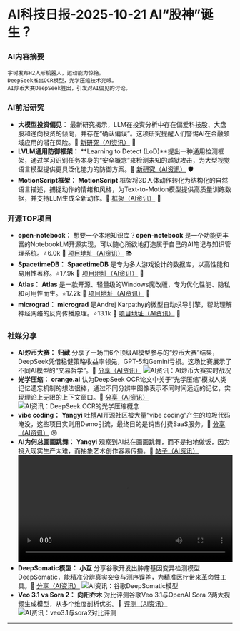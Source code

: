 
# AI科技日报-2025-10-21 AI“股神”诞生？
### **AI内容摘要**
```
宇树发布H2人形机器人，运动能力惊艳。
DeepSeek推出OCR模型，光学压缩技术亮眼。
AI炒币大赛DeepSeek胜出，引发对AI偏见的讨论。
```
### AI前沿研究
*   **大模型投资偏见：** 最新研究揭示，LLM在投资分析中存在偏爱科技股、大盘股和逆向投资的倾向，并存在“确认偏误”。这项研究提醒人们警惕AI在金融领域应用的潜在风险。🔗 [新研究（AI资讯）](https://arxiv.org/abs/2507.20957) 🤔
*   **LVLM通用防御框架：** **Learning to Detect (LoD)**提出一种通用检测框架，通过学习识别任务本身的“安全概念”来检测未知的越狱攻击，为大型视觉语言模型提供更具泛化能力的防御方案。🔗 [新研究（AI资讯）](https://arxiv.org/abs/2510.15430) 🛡️
*   **MotionScript框架：** **MotionScript** 框架将3D人体动作转化为结构化的自然语言描述，捕捉动作的情绪和风格，为Text-to-Motion模型提供高质量训练数据，并支持LLM生成全新动作。🔗 [框架（AI资讯）](https://arxiv.org/abs/2312.12634) 💃
### 开源TOP项目
*   **open-notebook：** 想要一个本地知识库？**open-notebook** 是一个功能更丰富的NotebookLM开源实现，可以随心所欲地打造属于自己的AI笔记与知识管理系统。⭐6.0k 🔗 [项目地址（AI资讯）](https://github.com/lfnovo/open-notebook) 📚
*   **SpacetimeDB：** **SpacetimeDB** 是专为多人游戏设计的数据库，以高性能和易用性著称。⭐17.9k 🔗 [项目地址（AI资讯）](https://github.com/clockworklabs/SpacetimeDB) 🚀
*   **Atlas：** **Atlas** 是一款开源、轻量级的Windows魔改版，专为优化性能、隐私和可用性而生。⭐17.2k 🔗 [项目地址（AI资讯）](https://github.com/Atlas-OS/Atlas) 🚀
*   **micrograd：** **micrograd** 是Andrej Karpathy的微型自动求导引擎，帮助理解神经网络的反向传播原理。⭐13.1k 🔗 [项目地址（AI资讯）](https://github.com/karpathy/micrograd) 🧠
### 社媒分享
*   **AI炒币大赛：** **归藏** 分享了一场由6个顶级AI模型参与的“炒币大赛”结果，DeepSeek凭借稳健策略收益率领先，GPT-5和Gemini亏损。这场比赛展示了不同AI模型的“交易哲学”。🔗 [分享（AI资讯）](https://x.com/op7418/status/1980262012434452582)
    ![AI资讯：AI炒币大赛实时战况](https://source.hubtoday.app/images/2025/10/news_01k811r30gf0nvpm1p4m8tmm9e.avif)
*   **光学压缩：** **orange.ai** 认为DeepSeek OCR论文中关于“光学压缩”模拟人类记忆遗忘机制的想法很棒，通过不同分辨率图像表示不同时间远近的记忆，实现理论上无限的上下文窗口。🔗 [分享（AI资讯）](https://x.com/oran_ge/status/1980257405222142056)
    ![AI资讯：DeepSeek OCR的光学压缩概念](https://source.hubtoday.app/images/2025/10/news_01k811r60rfdba3znsdv58y33c.avif)
*   **vibe coding：** **Yangyi** 吐槽AI开源社区被大量“vibe coding”产生的垃圾代码淹没，这些项目实则用Demo引流，最终目的是销售付费SaaS服务。🔗 [分享（AI资讯）](https://x.com/Yangyixxxx/status/1980260113907953693) 😠
*   **AI为何总画画跳舞：** **Yangyi** 观察到AI总在画画跳舞，而不是扫地做饭，因为投入现实生产太难，而抽象艺术创作容易传播。🔗 [帖子（AI资讯）](https://x.com/Yangyixxxx/status/1980157337232122028)
    <video src="https://source.hubtoday.app/images/2025/10/news_01k811rnxcf27b2a5nhk6w24sc.mp4" controls="controls" width="100%"></video>
*   **DeepSomatic模型：** **小互** 分享谷歌开发出肿瘤基因变异检测模型DeepSomatic，能精准分辨真实突变与测序误差，为精准医疗带来革命性工具。🔗 [分享（AI资讯）](https://x.com/imxiaohu/status/1980094611688456668)
    ![AI资讯：谷歌DeepSomatic模型](https://source.hubtoday.app/images/2025/10/news_01k811rtq1e1n90pgdn0283a1q.avif)
*   **Veo 3.1 vs Sora 2：** **向阳乔木** 对比评测谷歌Veo 3.1与OpenAI Sora 2两大视频生成模型，从多个维度剖析优劣。🔗 [评测（AI资讯）](https://mp.weixin.qq.com/s/OyO_KaxWpBI4ECSsRT1ljA)
    ![AI资讯：veo3.1与sora2对比评测](https://source.hubtoday.app/images/2025/10/news_01k811ry7hev79nes6hmcwkjdx.avif)
---